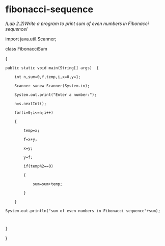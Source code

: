 # fibonacci-sequence
/*Lab 2.2)Write a program to print sum of even numbers in Fibonacci sequence*/

import java.util.Scanner;

class FibonacciSum

{

	public static void main(String[] args)	{

		int n,sum=0,f,temp,i,x=0,y=1;

		Scanner s=new Scanner(System.in);

		System.out.print("Enter a number:");

		n=s.nextInt();

		for(i=0;i<=n;i++)

		{

			temp=x;

			f=x+y;

			x=y;

			y=f;

			if(temp%2==0)

			{

				sum=sum+temp;

			}

		}
    
    System.out.println("sum of even numbers in Fibonacci sequence"+sum);

		

	}

}
